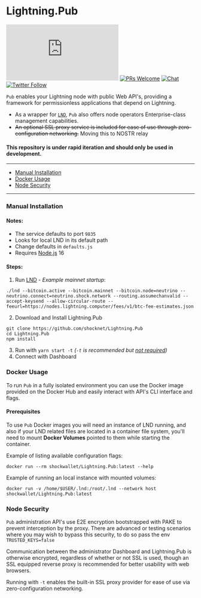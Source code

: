 <h1>Lightning.Pub</h1>

![GitHub last commit](https://img.shields.io/github/last-commit/shocknet/Lightning.Pub?style=flat-square)
[![PRs Welcome](https://img.shields.io/badge/PRs-welcome-brightgreen.svg?style=flat-square)](http://makeapullrequest.com) 
[![Chat](https://img.shields.io/badge/chat-on%20Telegram-blue?style=flat-square)](https://t.me/ShockBTC)
[![Twitter Follow](https://img.shields.io/twitter/follow/ShockBTC?style=flat-square)](https://twitter.com/ShockBTC)

<p></p>

`Pub` enables your Lightning node with public Web API's, providing a framework for permissionless applications that depend on Lightning. 
- As a wrapper for [`LND`](https://github.com/lightningnetwork/lnd/releases), `Pub` also offers node operators Enterprise-class management capabilities. 
- ~~An optional SSL proxy service is included for ease of use through zero-configuration networking.~~ Moving this to NOSTR relay<br>

#### This repository is under rapid iteration and should only be used in development.



---
<!-- - [Easy Installation](#easy-installation)-->
- [Manual Installation](#manual-installation)
- [Docker Usage](#docker-usage)
- [Node Security](#node-security)
<!--- - [Docker for Raspberry Pi](#docker-for-raspberry-pi) -->
---
<!--- - ### Easy Installation

For easy setup on your Laptop/Desktop, [a node wizard is available here.](https://github.com/shocknet/wizard)-->


### Manual Installation
#### Notes:
* The service defaults to port `9835` 
* Looks for local LND in its default path 
* Change defaults in `defaults.js`
* Requires [Node.js](https://nodejs.org) 16

#### Steps:
1) Run [LND](https://github.com/lightningnetwork/lnd/releases) - *Example mainnet startup*:

 ```
 ./lnd --bitcoin.active --bitcoin.mainnet --bitcoin.node=neutrino --neutrino.connect=neutrino.shock.network --routing.assumechanvalid --accept-keysend --allow-circular-route --feeurl=https://nodes.lightning.computer/fees/v1/btc-fee-estimates.json
 ```


2) Download and Install Lightning.Pub

```
git clone https://github.com/shocknet/Lightning.Pub
cd Lightning.Pub
npm install
```

3) Run with `yarn start -t` *(`-t` is recommended but [not required](#node-security))*
4) Connect with Dashboard


### Docker Usage
To run `Pub` in a fully isolated environment you can use the Docker image
provided on the Docker Hub and easily interact with API's CLI interface and flags.

#### Prerequisites
To use `Pub` Docker images you will need an instance of LND running, and
also if your LND related files are located in a container file system, you'll need to mount **Docker Volumes** pointed to them while starting the container.

Example of listing available configuration flags:
```
docker run --rm shockwallet/Lightning.Pub:latest --help
```
Example of running an local instance with mounted volumes:
```
docker run -v /home/$USER/.lnd:/root/.lnd --network host shockwallet/Lightning.Pub:latest
```

### Node Security 

`Pub` administration API's use E2E encryption bootstrapped with PAKE to prevent interception by the proxy. There are advanced or testing scenarios where you may wish to bypass this security, to do so pass the env `TRUSTED_KEYS=false`

Communication between the administrator Dashboard and Lightning.Pub is otherwise encrypted, regardless of whether or not SSL is used, though an SSL equipped reverse proxy is recommended for better usability with web browsers. 

Running with `-t` enables the built-in SSL proxy provider for ease of use via zero-configuration networking.

